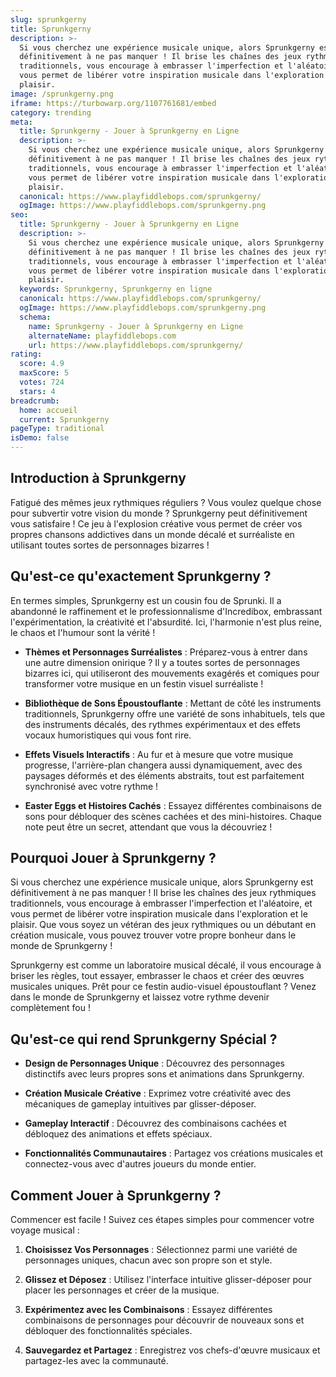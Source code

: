 ```yaml
---
slug: sprunkgerny
title: Sprunkgerny
description: >-
  Si vous cherchez une expérience musicale unique, alors Sprunkgerny est
  définitivement à ne pas manquer ! Il brise les chaînes des jeux rythmiques
  traditionnels, vous encourage à embrasser l'imperfection et l'aléatoire, et
  vous permet de libérer votre inspiration musicale dans l'exploration et le
  plaisir.
image: /sprunkgerny.png
iframe: https://turbowarp.org/1107761681/embed
category: trending
meta:
  title: Sprunkgerny - Jouer à Sprunkgerny en Ligne
  description: >-
    Si vous cherchez une expérience musicale unique, alors Sprunkgerny est
    définitivement à ne pas manquer ! Il brise les chaînes des jeux rythmiques
    traditionnels, vous encourage à embrasser l'imperfection et l'aléatoire, et
    vous permet de libérer votre inspiration musicale dans l'exploration et le
    plaisir.
  canonical: https://www.playfiddlebops.com/sprunkgerny/
  ogImage: https://www.playfiddlebops.com/sprunkgerny.png
seo:
  title: Sprunkgerny - Jouer à Sprunkgerny en Ligne
  description: >-
    Si vous cherchez une expérience musicale unique, alors Sprunkgerny est
    définitivement à ne pas manquer ! Il brise les chaînes des jeux rythmiques
    traditionnels, vous encourage à embrasser l'imperfection et l'aléatoire, et
    vous permet de libérer votre inspiration musicale dans l'exploration et le
    plaisir.
  keywords: Sprunkgerny, Sprunkgerny en ligne
  canonical: https://www.playfiddlebops.com/sprunkgerny/
  ogImage: https://www.playfiddlebops.com/sprunkgerny.png
  schema:
    name: Sprunkgerny - Jouer à Sprunkgerny en Ligne
    alternateName: playfiddlebops.com
    url: https://www.playfiddlebops.com/sprunkgerny/
rating:
  score: 4.9
  maxScore: 5
  votes: 724
  stars: 4
breadcrumb:
  home: accueil
  current: Sprunkgerny
pageType: traditional
isDemo: false
---
```


## Introduction à Sprunkgerny

Fatigué des mêmes jeux rythmiques réguliers ? Vous voulez quelque chose pour subvertir votre vision du monde ? Sprunkgerny peut définitivement vous satisfaire ! Ce jeu à l'explosion créative vous permet de créer vos propres chansons addictives dans un monde décalé et surréaliste en utilisant toutes sortes de personnages bizarres !

## Qu'est-ce qu'exactement Sprunkgerny ?

En termes simples, Sprunkgerny est un cousin fou de Sprunki. Il a abandonné le raffinement et le professionnalisme d'Incredibox, embrassant l'expérimentation, la créativité et l'absurdité. Ici, l'harmonie n'est plus reine, le chaos et l'humour sont la vérité !

- **Thèmes et Personnages Surréalistes** : Préparez-vous à entrer dans une autre dimension onirique ? Il y a toutes sortes de personnages bizarres ici, qui utiliseront des mouvements exagérés et comiques pour transformer votre musique en un festin visuel surréaliste !

- **Bibliothèque de Sons Époustouflante** : Mettant de côté les instruments traditionnels, Sprunkgerny offre une variété de sons inhabituels, tels que des instruments décalés, des rythmes expérimentaux et des effets vocaux humoristiques qui vous font rire.

- **Effets Visuels Interactifs** : Au fur et à mesure que votre musique progresse, l'arrière-plan changera aussi dynamiquement, avec des paysages déformés et des éléments abstraits, tout est parfaitement synchronisé avec votre rythme !

- **Easter Eggs et Histoires Cachés** : Essayez différentes combinaisons de sons pour débloquer des scènes cachées et des mini-histoires. Chaque note peut être un secret, attendant que vous la découvriez !

## Pourquoi Jouer à Sprunkgerny ?

Si vous cherchez une expérience musicale unique, alors Sprunkgerny est définitivement à ne pas manquer ! Il brise les chaînes des jeux rythmiques traditionnels, vous encourage à embrasser l'imperfection et l'aléatoire, et vous permet de libérer votre inspiration musicale dans l'exploration et le plaisir. Que vous soyez un vétéran des jeux rythmiques ou un débutant en création musicale, vous pouvez trouver votre propre bonheur dans le monde de Sprunkgerny !

Sprunkgerny est comme un laboratoire musical décalé, il vous encourage à briser les règles, tout essayer, embrasser le chaos et créer des œuvres musicales uniques. Prêt pour ce festin audio-visuel époustouflant ? Venez dans le monde de Sprunkgerny et laissez votre rythme devenir complètement fou !

## Qu'est-ce qui rend Sprunkgerny Spécial ?

- **Design de Personnages Unique** : Découvrez des personnages distinctifs avec leurs propres sons et animations dans Sprunkgerny.

- **Création Musicale Créative** : Exprimez votre créativité avec des mécaniques de gameplay intuitives par glisser-déposer.

- **Gameplay Interactif** : Découvrez des combinaisons cachées et débloquez des animations et effets spéciaux.

- **Fonctionnalités Communautaires** : Partagez vos créations musicales et connectez-vous avec d'autres joueurs du monde entier.

## Comment Jouer à Sprunkgerny ?

Commencer est facile ! Suivez ces étapes simples pour commencer votre voyage musical :

1. **Choisissez Vos Personnages** : Sélectionnez parmi une variété de personnages uniques, chacun avec son propre son et style.

1. **Glissez et Déposez** : Utilisez l'interface intuitive glisser-déposer pour placer les personnages et créer de la musique.

1. **Expérimentez avec les Combinaisons** : Essayez différentes combinaisons de personnages pour découvrir de nouveaux sons et débloquer des fonctionnalités spéciales.

1. **Sauvegardez et Partagez** : Enregistrez vos chefs-d'œuvre musicaux et partagez-les avec la communauté.